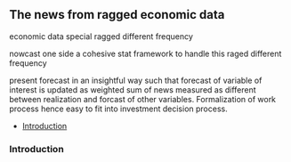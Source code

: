 
#

## The news from ragged economic data

economic data special
ragged
different frequency

nowcast 
one side a cohesive stat framework to handle this raged different frequency

present forecast in an insightful way such that forecast of variable of interest is updated as weighted sum of news measured as different between realization and forcast of other variables. Formalization of work process hence easy to fit into investment decision process.



- [Introduction](#introduction)


### Introduction <a name="introduction"></a>


